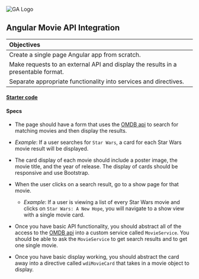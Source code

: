 ![GA Logo](https://raw.github.com/generalassembly/ga-ruby-on-rails-for-devs/master/images/ga.png)

## Angular Movie API Integration

| Objectives |
| :--- |
| Create a single page Angular app from scratch. |
| Make requests to an external API and display the results in a presentable format. |
| Separate appropriate functionality into services and directives.  |


#### [Starter code](https://github.com/sf-wdi-27-28/angular_movie_project)

#### Specs

- The page should have a form that uses the [OMDB api](http://www.omdbapi.com/) to search for matching movies and then display the results.
 - *Example*: If a user searches for `Star Wars`, a card for each Star Wars movie result will be displayed.

- The card display of each movie should include a poster image, the movie title, and the year of release. The display of cards should be responsive and use Bootstrap.

- When the user clicks on a search result, go to a show page for that movie.
  - *Example*: If a user is viewing a list of every Star Wars movie and clicks on `Star Wars: A New Hope`, you will navigate to a show view with a single movie card.

- Once you have basic API functionality, you should abstract all of the access to the [OMDB api](http://www.omdbapi.com/) into a custom service called `MovieService`. You should be able to ask the `MovieService` to get search results and to get one single movie.

- Once you have basic display working, you should abstract the card away into a directive called `wdiMovieCard` that takes in a movie object to display.

